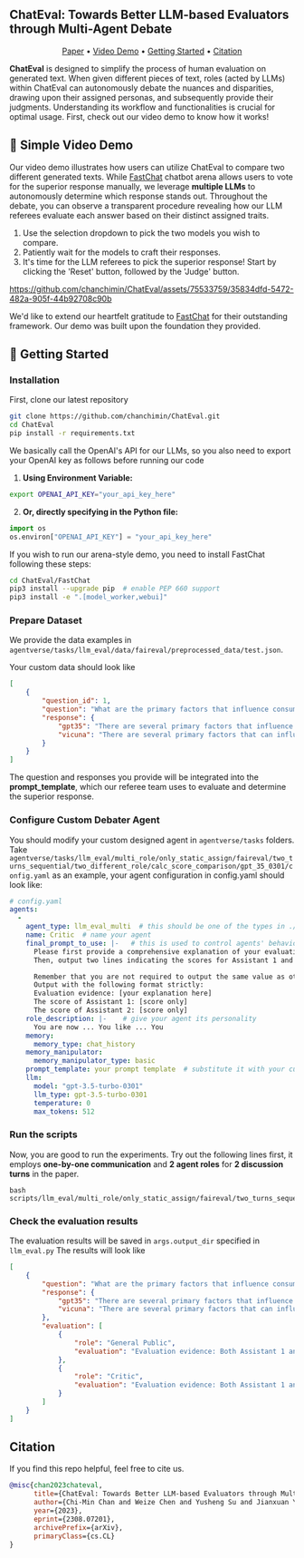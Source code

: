 ChatEval: Towards Better LLM-based Evaluators through Multi-Agent Debate
---

<p align="center">
  <a href="https://arxiv.org/abs/2308.07201">Paper</a> •
  <a href="#-simple-video-demo">Video Demo</a> •
  <a href="#-getting-started">Getting Started</a> •
  <a href="#citation">Citation</a>    
</p>

**ChatEval** is designed to simplify the process of human evaluation on generated text. When given different pieces of text, roles (acted by LLMs) within ChatEval can autonomously debate the nuances and disparities, drawing upon their assigned personas, and subsequently provide their judgments. Understanding its workflow and functionalities is crucial for optimal usage. First, check out our video demo to know how it works!



## 🎥 Simple Video Demo

Our video demo illustrates how users can utilize ChatEval to compare two different generated texts. While [FastChat](https://github.com/lm-sys/FastChat) chatbot arena allows users to vote for the superior response manually, we leverage **multiple LLMs** to autonomously determine which response stands out. Throughout the debate, you can observe a transparent procedure revealing how our LLM referees evaluate each answer based on their distinct assigned traits.

1. Use the selection dropdown to pick the two models you wish to compare.
2. Patiently wait for the models to craft their responses.
3. It's time for the LLM referees to pick the superior response! Start by clicking the 'Reset' button, followed by the 'Judge' button.

https://github.com/chanchimin/ChatEval/assets/75533759/35834dfd-5472-482a-905f-44b92708c90b

We'd like to extend our heartfelt gratitude to [FastChat](https://github.com/lm-sys/FastChat) for their outstanding framework. Our demo was built upon the foundation they provided.


## 🚀 Getting Started

### Installation

First, clone our latest repository
```bash
git clone https://github.com/chanchimin/ChatEval.git
cd ChatEval
pip install -r requirements.txt
```

We basically call the OpenAI's API for our LLMs, so you also need to export your OpenAI key as follows before running our code

1. **Using Environment Variable:**
```bash
export OPENAI_API_KEY="your_api_key_here"
```
2. **Or, directly specifying in the Python file:**
```python
import os
os.environ["OPENAI_API_KEY"] = "your_api_key_here"
```

If you wish to run our arena-style demo, you need to install FastChat following these steps:

```bash
cd ChatEval/FastChat
pip3 install --upgrade pip  # enable PEP 660 support
pip3 install -e ".[model_worker,webui]"
```




### Prepare Dataset

We provide the data examples in `agentverse/tasks/llm_eval/data/faireval/preprocessed_data/test.json`.
 
Your custom data should look like

```json
[
    {
        "question_id": 1,
        "question": "What are the primary factors that influence consumer behavior?",
        "response": {
            "gpt35": "There are several primary factors that influence consumer behavior, including:\n\n1. Personal factors - These include individual characteristics such as age, gender, income, education, personality, and lifestyle.\n\n2. Psychological factors - These include the consumer's perception of the product or service, motives, attitudes, beliefs, and values.\n\n3. Social factors - These include the consumer's family, friends, social class, culture, and reference groups.\n\n4. Situational factors - These include the physical environment, time, and mood of the consumer.\n\n5. Marketing mix factors - These include product, price, promotion, and distribution, and how they affect the consumer's decision-making process.",
            "vicuna": "There are several primary factors that can influence consumer behavior, including:\n\n1. Personal factors: These include individual characteristics such as age, gender, education, income, personality, and values.\n2. Psychological factors: These include emotional, cognitive, and perceptual factors that can influence how a consumer perceives and processes information about products and services.\n3. Social factors: These include cultural, social, and environmental factors that can affect how consumers view and use products and services.\n4. Economic factors: These include factors such as the price of a product or service, the availability of alternative products or services, and the consumer's purchasing power.\n5. Marketing factors: These include the way a product or service is marketed, including advertising, packaging, and distribution.\n6. Product and service factors: These include the quality, features, and benefits of a product or service, as well as its design, performance, and warranty.\n\nUnderstanding these factors can help businesses and organizations develop effective marketing strategies and tailor their products and services to meet the needs and preferences of their target audience."
        }
    }
]
```

The question and responses you provide will be integrated into the **prompt_template**, which our referee team uses to evaluate and determine the superior response.


### Configure Custom Debater Agent

You should modify your custom designed agent in `agentverse/tasks` folders.
Take `agentverse/tasks/llm_eval/multi_role/only_static_assign/faireval/two_turns_sequential/two_different_role/calc_score_comparison/gpt_35_0301/config.yaml` as an example, your agent configuration in config.yaml should look like:

```yaml
# config.yaml
agents:
  -
    agent_type: llm_eval_multi  # this should be one of the types in ./agentverse/agents/
    name: Critic  # name your agent
    final_prompt_to_use: |-   # this is used to control agents' behaviour in the last round.
      Please first provide a comprehensive explanation of your evaluation, avoiding any potential bias and ensuring that the order in which the responses were presented does not affect your judgment.
      Then, output two lines indicating the scores for Assistant 1 and 2, respectively.

      Remember that you are not required to output the same value as other referees !
      Output with the following format strictly:
      Evaluation evidence: [your explanation here]
      The score of Assistant 1: [score only]
      The score of Assistant 2: [score only]
    role_description: |-    # give your agent its personality
      You are now ... You like ... You 
    memory:
      memory_type: chat_history
    memory_manipulator:
      memory_manipulator_type: basic
    prompt_template: your prompt template  # substitute it with your custom prompt template
    llm:
      model: "gpt-3.5-turbo-0301"
      llm_type: gpt-3.5-turbo-0301
      temperature: 0
      max_tokens: 512
```

### Run the scripts

Now, you are good to run the experiments.
Try out the following lines first, it employs **one-by-one communication** and **2 agent roles** for **2 discussion turns** in the paper.
```shell
bash scripts/llm_eval/multi_role/only_static_assign/faireval/two_turns_sequential/two_different_role/calc_score_comparison/gpt_35_0301.sh
```

### Check the evaluation results

The evaluation results will be saved in 
```args.output_dir``` specified in ```llm_eval.py```
The results will look like

```json
[
    {
        "question": "What are the primary factors that influence consumer behavior?",
        "response": {
            "gpt35": "There are several primary factors that influence consumer behavior, including:\n\n1. Personal factors - These include individual characteristics such as age, gender, income, education, personality, and lifestyle.\n\n2. Psychological factors - These include the consumer's perception of the product or service, motives, attitudes, beliefs, and values.\n\n3. Social factors - These include the consumer's family, friends, social class, culture, and reference groups.\n\n4. Situational factors - These include the physical environment, time, and mood of the consumer.\n\n5. Marketing mix factors - These include product, price, promotion, and distribution, and how they affect the consumer's decision-making process.",
            "vicuna": "There are several primary factors that can influence consumer behavior, including:\n\n1. Personal factors: These include individual characteristics such as age, gender, education, income, personality, and values.\n2. Psychological factors: These include emotional, cognitive, and perceptual factors that can influence how a consumer perceives and processes information about products and services.\n3. Social factors: These include cultural, social, and environmental factors that can affect how consumers view and use products and services.\n4. Economic factors: These include factors such as the price of a product or service, the availability of alternative products or services, and the consumer's purchasing power.\n5. Marketing factors: These include the way a product or service is marketed, including advertising, packaging, and distribution.\n6. Product and service factors: These include the quality, features, and benefits of a product or service, as well as its design, performance, and warranty.\n\nUnderstanding these factors can help businesses and organizations develop effective marketing strategies and tailor their products and services to meet the needs and preferences of their target audience."
        },
        "evaluation": [
            {
                "role": "General Public",
                "evaluation": "Evaluation evidence: Both Assistant 1 and Assistant 2 provided comprehensive and relevant information on the primary factors that influence consumer behavior. Assistant 1's response was more concise and easier to read, while still covering all the necessary factors. Assistant 2 provided more detailed information on economic factors and product and service factors, which could be helpful for businesses in developing effective marketing strategies. However, Assistant 2's response was slightly longer and could be overwhelming for some readers.\n\nThe score of Assistant 1: 8\nThe score of Assistant 2: 9"
            },
            {
                "role": "Critic",
                "evaluation": "Evaluation evidence: Both Assistant 1 and Assistant 2 provided comprehensive and relevant information on the primary factors that influence consumer behavior. Although Assistant 2 delved deeper into economic factors and product and service factors, offering valuable insights for businesses crafting marketing strategies, the response was slightly longer and could be daunting for some readers. \n\nThe score of Assistant 1: 8\nThe score of Assistant 2: 8"
            }
        ]
    }
]
```


## Citation
If you find this repo helpful, feel free to cite us.
```bibtex
@misc{chan2023chateval,
      title={ChatEval: Towards Better LLM-based Evaluators through Multi-Agent Debate}, 
      author={Chi-Min Chan and Weize Chen and Yusheng Su and Jianxuan Yu and Wei Xue and Shanghang Zhang and Jie Fu and Zhiyuan Liu},
      year={2023},
      eprint={2308.07201},
      archivePrefix={arXiv},
      primaryClass={cs.CL}
}
```
